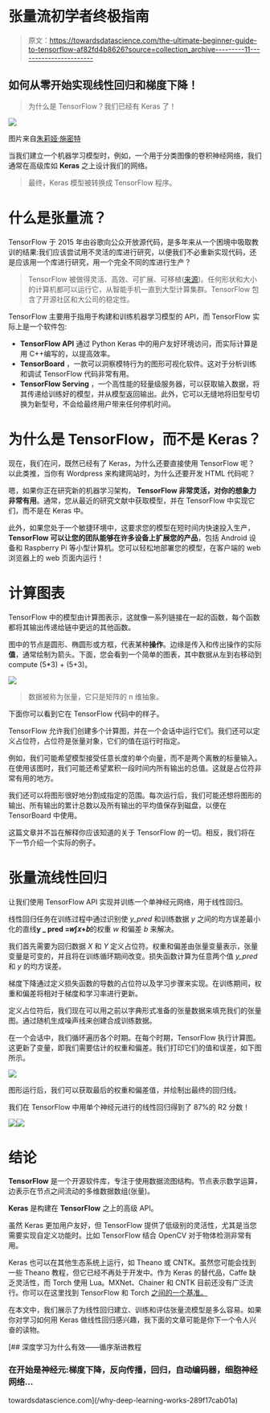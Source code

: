 # 张量流初学者终极指南

> 原文：<https://towardsdatascience.com/the-ultimate-beginner-guide-to-tensorflow-af82fd4b8626?source=collection_archive---------11----------------------->

## 如何从零开始实现线性回归和梯度下降！

> 为什么是 TensorFlow？我们已经有 Keras 了！

![](img/f89dc720dee27069a932f7fb25419759.png)

图片来自[朱莉娅·施密特](https://devclass.com/2020/01/09/tensorflow-2-1-makes-keras-play-nice-with-tpus/)

当我们建立一个机器学习模型时，例如，一个用于分类图像的卷积神经网络，我们通常在高级库如 **Keras** 之上设计我们的网络。

> 最终，Keras 模型被转换成 TensorFlow 程序。

# 什么是张量流？

TensorFlow 于 2015 年由谷歌向公众开放源代码，是多年来从一个困境中吸取教训的结果:我们应该尝试用不灵活的库进行研究，以便我们不必重新实现代码，还是应该用一个库进行研究，用一个完全不同的库进行生产？

> TensorFlow 被做得灵活、高效、可扩展、可移植([来源](https://www.amazon.com/TensorFlow-Machine-Intelligence-Hands-Introduction/dp/1939902452))。任何形状和大小的计算机都可以运行它，从智能手机一直到大型计算集群。TensorFlow 包含了开源社区和大公司的稳定性。

TensorFlow 主要用于指用于构建和训练机器学习模型的 API，而 TensorFlow 实际上是一个软件包:

*   **TensorFlow API** 通过 Python Keras 中的用户友好环境访问，而实际计算是用 C++编写的，以提高效率。
*   **TensorBoard** ，一款可以洞察模特行为的图形可视化软件。这对于分析训练和调试 TensorFlow 代码非常有用。
*   **TensorFlow Serving** ，一个高性能的轻量级服务器，可以获取输入数据，将其传递给训练好的模型，并从模型返回输出。此外，它可以无缝地将旧型号切换为新型号，不会给最终用户带来任何停机时间。

# 为什么是 TensorFlow，而不是 Keras？

现在，我们在问，既然已经有了 Keras，为什么还要直接使用 TensorFlow 呢？以此类推，当你有 Wordpress 来构建网站时，为什么还要开发 HTML 代码呢？

嗯，如果你正在研究新的机器学习架构， **TensorFlow 非常灵活，对你的想象力非常有用**。通常，您从最近的研究文献中获取模型，并在 TensorFlow 中实现它们，而不是在 Keras 中。

此外，如果您处于一个敏捷环境中，这要求您的模型在短时间内快速投入生产， **TensorFlow 可以让您的团队能够在许多设备上扩展您的产品**，包括 Android 设备和 Raspberry Pi 等小型计算机。您可以轻松地部署您的模型，在客户端的 web 浏览器上的 web 页面内运行！

# 计算图表

TensorFlow 中的模型由计算图表示，这就像一系列链接在一起的函数，每个函数都将其输出传递给链中更远的其他函数。

图中的节点是圆形、椭圆形或方框，代表某种**操作**。边缘是传入和传出操作的实际**值**，通常绘制为箭头。下面，您会看到一个简单的图表，其中数据从左到右移动到 compute (5*3) + (5+3)。

![](img/59a7f12ed4112cf2ab9155bd68bbf385.png)

> 数据被称为张量，它只是矩阵的 n 维抽象。

下面你可以看到它在 TensorFlow 代码中的样子。

TensorFlow 允许我们创建多个计算图，并在一个会话中运行它们。我们还可以定义占位符，占位符是张量对象，它们的值在运行时指定。

例如，我们可能希望模型接受任意长度的单个向量，而不是两个离散的标量输入。在使用该图时，我们可能还希望累积一段时间内所有输出的总值。这就是占位符非常有用的地方。

我们还可以将图形很好地分割成指定的范围。每次运行后，我们可能还想将图形的输出、所有输出的累计总数以及所有输出的平均值保存到磁盘，以便在 TensorBoard 中使用。

这篇文章并不旨在解释你应该知道的关于 TensorFlow 的一切。相反，我们将在下一节介绍一个实际的例子。

# 张量流线性回归

让我们使用 TensorFlow API 实现并训练一个单神经元网络，用于线性回归。

线性回归任务在训练过程中通过识别使 *y_pred* 和训练数据 *y* 之间的均方误差最小化的直线**y _ pred =𝑤∫𝑥+𝑏**的权重 *w* 和偏差 *b* 来解决。

我们首先需要为回归数据 *X* 和 *Y* 定义占位符。权重和偏差由张量变量表示，张量变量是可变的，并且将在训练循环期间改变。损失函数计算为任意两个值 *y_pred* 和 *y* 的均方误差。

梯度下降通过定义损失函数的导数的占位符以及学习步骤来实现。在训练期间，权重和偏差将相对于梯度和学习率进行更新。

定义占位符后，我们现在可以用之前以字典形式准备的张量数据来填充我们的张量图。通过随机生成噪声线来创建合成训练数据。

在一个会话中，我们循环遍历各个时期。在每个时期，TensorFlow 执行计算图。这更新了变量，即我们需要估计的权重和偏差。我们打印它们的值和误差，如下图所示。

![](img/e1490823d0ab27747d4a91db13baec70.png)

图形运行后，我们可以获取最后的权重和偏差值，并绘制出最终的回归线。

我们在 TensorFlow 中用单个神经元进行的线性回归得到了 87%的 R2 分数！

![](img/b225ba4424a06d7fa6e204adac2c8c73.png)![](img/74c2a5bb3ef1e3b82b3df972f2076cec.png)

# 结论

**TensorFlow** 是一个开源软件库，专注于使用数据流图结构。节点表示数学运算，边表示在节点之间流动的多维数据数组(张量)。

**Keras** 是构建在 **TensorFlow** 之上的高级 API。

虽然 Keras 更加用户友好，但 TensorFlow 提供了低级别的灵活性，尤其是当您需要实现自定义功能时。比如 TensorFlow 结合 OpenCV 对于物体检测非常有用。

Keras 也可以在其他生态系统上运行，如 Theano 或 CNTK。虽然您可能会找到一些 Theano 教程，但它已经不再处于开发中。作为 Keras 的替代品，Caffe 缺乏灵活性，而 Torch 使用 Lua。MXNet、Chainer 和 CNTK 目前还没有广泛流行。你可以在这里找到 TensorFlow 和 Torch [之间的一个基准。](https://www.developereconomics.com/tensorflow-vs-pytorch)

在本文中，我们展示了为线性回归建立、训练和评估张量流模型是多么容易。如果你对学习如何用 Keras 做线性回归感兴趣，我下面的文章可能是你下一个令人兴奋的读物。

[](/why-deep-learning-works-289f17cab01a) [## 深度学习为什么有效——循序渐进教程

### 在开始是神经元:梯度下降，反向传播，回归，自动编码器，细胞神经网络…

towardsdatascience.com](/why-deep-learning-works-289f17cab01a)